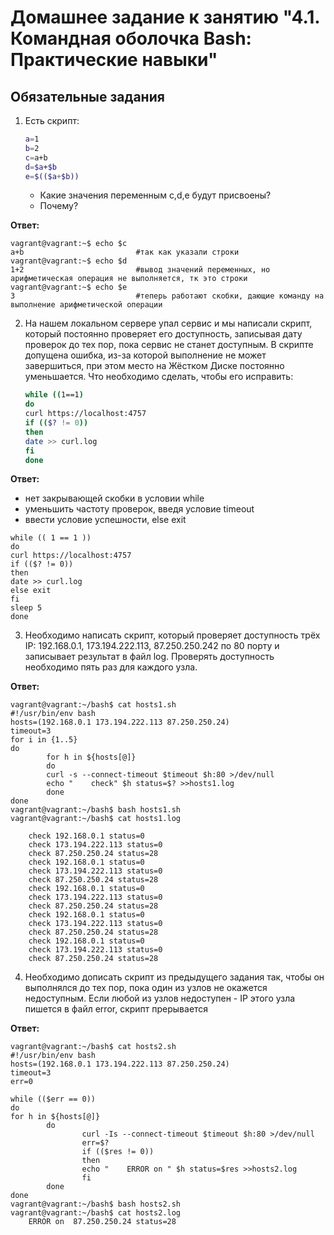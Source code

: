 # Домашнее задание к занятию "4.1. Командная оболочка Bash: Практические навыки"

## Обязательные задания

1. Есть скрипт:
	```bash
	a=1
	b=2
	c=a+b
	d=$a+$b
	e=$(($a+$b))
	```
	* Какие значения переменным c,d,e будут присвоены?
	* Почему?

**Ответ:**
```
vagrant@vagrant:~$ echo $c
a+b                         #так как указали строки
vagrant@vagrant:~$ echo $d
1+2                         #вывод значений переменных, но арифметическая операция не выполняется, тк это строки
vagrant@vagrant:~$ echo $e
3                           #теперь работают скобки, дающие команду на выполнение арифметической операции
```

2. На нашем локальном сервере упал сервис и мы написали скрипт, который постоянно проверяет его доступность, записывая дату проверок до тех пор, пока сервис не станет доступным. В скрипте допущена ошибка, из-за которой выполнение не может завершиться, при этом место на Жёстком Диске постоянно уменьшается. Что необходимо сделать, чтобы его исправить:
	```bash
	while ((1==1)
	do
	curl https://localhost:4757
	if (($? != 0))
	then
	date >> curl.log
	fi
	done
	```
**Ответ:**
- нет закрывающей скобки в условии while
- уменьшить частоту проверок, введя условие timeout
- ввести условие успешности, else exit
```
while (( 1 == 1 ))
do
curl https://localhost:4757
if (($? != 0))
then
date >> curl.log
else exit
fi
sleep 5
done
```

3. Необходимо написать скрипт, который проверяет доступность трёх IP: 192.168.0.1, 173.194.222.113, 87.250.250.242 по 80 порту и записывает результат в файл log. Проверять доступность необходимо пять раз для каждого узла.

**Ответ:**
```
vagrant@vagrant:~/bash$ cat hosts1.sh
#!/usr/bin/env bash
hosts=(192.168.0.1 173.194.222.113 87.250.250.24)
timeout=3
for i in {1..5}
do
        for h in ${hosts[@]}
        do
        curl -s --connect-timeout $timeout $h:80 >/dev/null
        echo "    check" $h status=$? >>hosts1.log
        done
done
vagrant@vagrant:~/bash$ bash hosts1.sh
vagrant@vagrant:~/bash$ cat hosts1.log

    check 192.168.0.1 status=0
    check 173.194.222.113 status=0
    check 87.250.250.24 status=28
    check 192.168.0.1 status=0
    check 173.194.222.113 status=0
    check 87.250.250.24 status=28
    check 192.168.0.1 status=0
    check 173.194.222.113 status=0
    check 87.250.250.24 status=28
    check 192.168.0.1 status=0
    check 173.194.222.113 status=0
    check 87.250.250.24 status=28
    check 192.168.0.1 status=0
    check 173.194.222.113 status=0
    check 87.250.250.24 status=28
```
    
4. Необходимо дописать скрипт из предыдущего задания так, чтобы он выполнялся до тех пор, пока один из узлов не окажется недоступным. Если любой из узлов недоступен - IP этого узла пишется в файл error, скрипт прерывается

**Ответ:**
```
vagrant@vagrant:~/bash$ cat hosts2.sh
#!/usr/bin/env bash
hosts=(192.168.0.1 173.194.222.113 87.250.250.24)
timeout=3
err=0

while (($err == 0))
do
for h in ${hosts[@]}
        do
                curl -Is --connect-timeout $timeout $h:80 >/dev/null
                err=$?
                if (($res != 0))
                then
                echo "    ERROR on " $h status=$res >>hosts2.log
                fi
        done
done
vagrant@vagrant:~/bash$ bash hosts2.sh
vagrant@vagrant:~/bash$ cat hosts2.log
    ERROR on  87.250.250.24 status=28
```    

